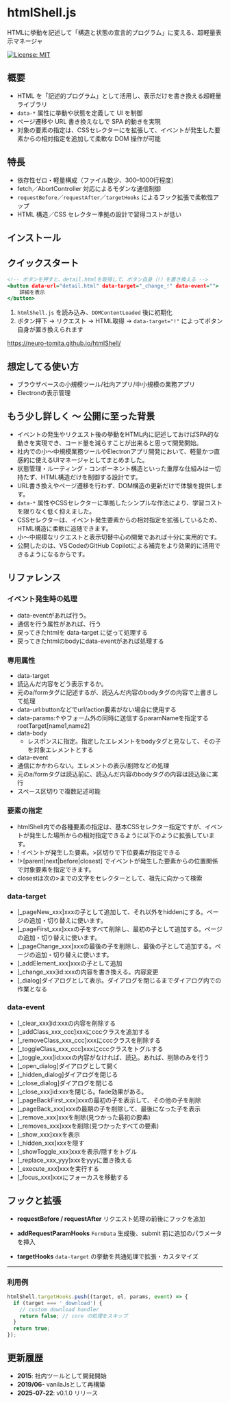# htmlShell.js
HTMLに挙動を記述して「構造と状態の宣言的プログラム」に変える、超軽量表示マネージャ

[![License: MIT](https://img.shields.io/badge/license-MIT-blue.svg)](LICENSE)

## 概要
* HTML を「記述的プログラム」として活用し、表示だけを書き換える超軽量ライブラリ
* `data-*` 属性に挙動や状態を定義して UI を制御
* ページ遷移や URL 書き換えなしで SPA 的動きを実現
* 対象の要素の指定は、CSSセレクターにを拡張して、イベントが発生した要素からの相対指定を追加して柔軟な DOM 操作が可能

## 特長
- 依存性ゼロ・軽量構成（ファイル数少、300–1000行程度）
- fetch／AbortController 対応によるモダンな通信制御
- `requestBefore`／`requestAfter`／`targetHooks` によるフック拡張で柔軟性アップ
- HTML 構造／CSS セレクター準拠の設計で習得コストが低い

## インストール

<script src="htmlShell.js"></script>


## クイックスタート
```html:button.html
<!-- ボタンを押すと、detail.htmlを取得して、ボタン自身（!）を置き換える -->
<button data-url="detail.html" data-target="_change_!" data-event="">
	詳細を表示
</button>
```
1. `htmlShell.js` を読み込み、`DOMContentLoaded` 後に初期化
1. ボタン押下 → リクエスト → HTML取得 → `data-target="!"` によってボタン自身が置き換えられます

https://neuro-tomita.github.io/htmlShell/

## 想定してる使い方
* ブラウザベースの小規模ツール/社内アプリ/中小規模の業務アプリ
* Electronの表示管理

## もう少し詳しく 〜 公開に至った背景
* イベントの発生やリクエスト後の挙動をHTML内に記述しておけばSPA的な動きを実現でき、コード量を減らすことが出来ると思って開発開始。
* 社内での小〜中規模業務ツールやElectronアプリ開発において、軽量かつ直感的に使えるUIマネージャとしてまとめました。
* 状態管理・ルーティング・コンポーネント構造といった重厚な仕組みは一切持たず、HTML構造だけを制御する設計です。
* URL書き換えやページ遷移を行わず、DOM構造の更新だけで体験を提供します。
* `data-*` 属性やCSSセレクターに準拠したシンプルな作法により、学習コストを限りなく低く抑えました。
* CSSセレクターは、イベント発生要素からの相対指定を拡張しているため、HTML構造に柔軟に追随できます。
* 小〜中規模なリクエストと表示切替中心の開発であれば十分に実用的です。
* 公開したのは、VS CodeのGitHub Copilotによる補完をより効果的に活用できるようになるからです。

## リファレンス
### イベント発生時の処理
 * data-eventがあれば行う。
 * 通信を行う属性があれば、行う
 * 戻ってきたhtmlを data-target に従って処理する
 * 戻ってきたhtmlのbodyにdata-eventがあれば処理する

### 専用属性
 * data-target
  * 読込んだ内容をどう表示するか。
  * 元のa/formタグに記述するが、読込んだ内容のbodyタグの内容で上書きして処理
 * data-url:buttonなどでurl/action要素がない場合に使用する
  * data-params:↑やフォーム外の同時に送信するparamNameを指定する rootTarget[name1,name2] 
* data-body
  * レスポンスに指定。指定したエレメントをbodyタグと見なして、その子を対象エレメントとする
 * data-event
  * 通信にかかわらない。エレメントの表示/削除などの処理
  * 元のa/formタグは読込前に、読込んだ内容のbodyタグの内容は読込後に実行
  * スペース区切りで複数記述可能

### 要素の指定
* htmlShell内での各種要素の指定は、基本CSSセレクター指定ですが、イベントが発生した場所からの相対指定できるように以下のように拡張しています。
 * ! イベントが発生した要素。>区切りで下位要素が指定できる
 * !>[parent|next|before|closest] でイベントが発生した要素からの位置関係で対象要素を指定できます。
  * closestは次の>までの文字をセレクターとして、祖先に向かって検索

### data-target
 * [_pageNew_xxx]xxxの子として追加して、それ以外をhiddenにする。ページの追加・切り替えに使います。
 * [_pageFirst_xxx]xxxの子をすべて削除し、最初の子として追加する。ページの追加・切り替えに使います。
 * [_pageChange_xxx]xxxの最後の子を削除し、最後の子として追加する。ページの追加・切り替えに使います。
 * [_addElement_xxx]xxxの子として追加
 * [_change_xxx]id:xxxの内容を書き換える。内容変更
 * [_dialog]ダイアログとして表示。ダイアログを閉じるまでダイアログ内での作業となる

### data-event
 * [_clear_xxx]id:xxxの内容を削除する
 * [_addClass_xxx_ccc]xxxにcccクラスを追加する
 * [_removeClass_xxx_ccc]xxxにcccクラスを削除する
 * [_toggleClass_xxx_ccc]xxxにcccクラスをトグルする
 * [_toggle_xxx]id:xxxの内容がなければ、読込。あれば、削除のみを行う
 * [_open_dialog]ダイアログとして開く
 * [_hidden_dialog]ダイアログを閉じる
 * [_close_dialog]ダイアログを閉じる
 * [_close_xxx]id:xxxを閉じる。fade効果がある。
 * [_pageBackFirst_xxx]xxxの最初の子を表示して、その他の子を削除
 * [_pageBack_xxx]xxxの最期の子を削除して、最後になった子を表示
 * [_remove_xxx]xxxを削除(見つかった最初の要素)
 * [_removes_xxx]xxxを削除(見つかったすべての要素)
 * [_show_xxx]xxxを表示
 * [_hidden_xxx]xxxを隠す
 * [_showToggle_xxx]xxxを表示/隠すをトグル
 * [_replace_xxx_yyy]xxxをyyyに置き換える
 * [_execute_xxx]xxxを実行する
 * [_focus_xxx]xxxにフォーカスを移動する

## フックと拡張

* **requestBefore / requestAfter**
  リクエスト処理の前後にフックを追加

* **addRequestParamHooks**
  `FormData` 生成後、submit 前に追加のパラメータを挿入

* **targetHooks**
  `data-target` の挙動を共通処理で拡張・カスタマイズ

---

### 利用例

```js
htmlShell.targetHooks.push((target, el, params, event) => {
  if (target === '_download') {
    // custom download handler
    return false; // core の処理をスキップ
  }
  return true;
});
```
## 更新履歴
* **2015**: 社内ツールとして開発開始
* **2019/06-** vanilaJsとして再構築
* **2025‑07‑22**: v0.1.0 リリース


